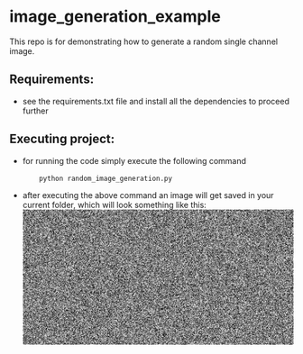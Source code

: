 # image_generation_example

This repo is for demonstrating how to generate a random single channel image.

## Requirements:
+ see the requirements.txt file and install all the dependencies to proceed further

## Executing project:
+ for running the code simply execute the following command 
  ```
      python random_image_generation.py
  ```
+ after executing the above command an image will get saved in your current folder, which will look something like this:
      <img src="images/out.png" >
